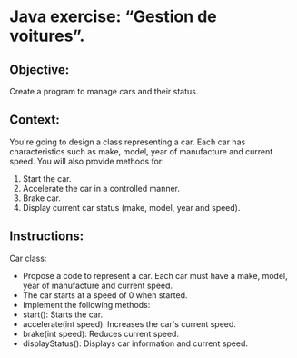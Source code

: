 # Java exercise: “Gestion de voitures”.
## Objective: 
Create a program to manage cars and their status.

## Context:
You're going to design a class representing a car. Each car has characteristics such as make, model, year of manufacture and current speed. You will also provide methods for:
1. Start the car.
2. Accelerate the car in a controlled manner.
3. Brake car.
4. Display current car status (make, model, year and speed).

## Instructions:
Car class:
- Propose a code to represent a car. Each car must have a make, model, year of manufacture and current speed.
- The car starts at a speed of 0 when started.
- Implement the following methods:
- start(): Starts the car.
- accelerate(int speed): Increases the car's current speed.
- brake(int speed): Reduces current speed.
- displayStatus(): Displays car information and current speed.